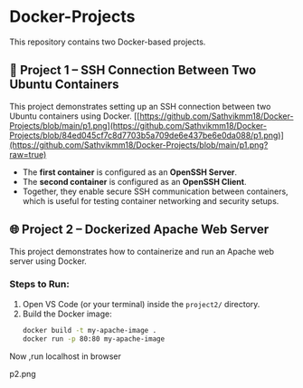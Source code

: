 # Docker-Projects

This repository contains two Docker-based projects.

## 🚀 Project 1 – SSH Connection Between Two Ubuntu Containers
This project demonstrates setting up an SSH connection between two Ubuntu containers using Docker.
[[https://github.com/Sathvikmm18/Docker-Projects/blob/main/p1.png](https://github.com/Sathvikmm18/Docker-Projects/blob/84ed045cf7c8d7703b5a709de6e437be6e0da088/p1.png)](https://github.com/Sathvikmm18/Docker-Projects/blob/main/p1.png?raw=true)

- The **first container** is configured as an **OpenSSH Server**.
- The **second container** is configured as an **OpenSSH Client**.
- Together, they enable secure SSH communication between containers, which is useful for testing container networking and security setups.
  

## 🌐 Project 2 – Dockerized Apache Web Server
This project demonstrates how to containerize and run an Apache web server using Docker.

### Steps to Run:
1. Open VS Code (or your terminal) inside the `project2/` directory.
2. Build the Docker image:
   ```bash
   docker build -t my-apache-image .
   docker run -p 80:80 my-apache-image
 Now ,run localhost in browser   

 p2.png

